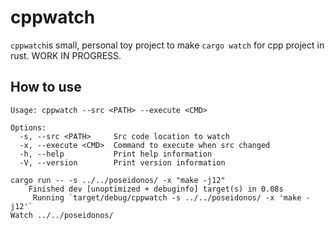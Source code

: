 # cppwatch
`cppwatch`is small, personal toy project to make `cargo watch` for cpp project in rust. WORK IN PROGRESS.

## How to use

```shell
Usage: cppwatch --src <PATH> --execute <CMD>

Options:
  -s, --src <PATH>     Src code location to watch
  -x, --execute <CMD>  Command to execute when src changed
  -h, --help           Print help information
  -V, --version        Print version information
```

```shell
cargo run -- -s ../../poseidonos/ -x "make -j12"
    Finished dev [unoptimized + debuginfo] target(s) in 0.08s
     Running `target/debug/cppwatch -s ../../poseidonos/ -x 'make -j12'`
Watch ../../poseidonos/
```